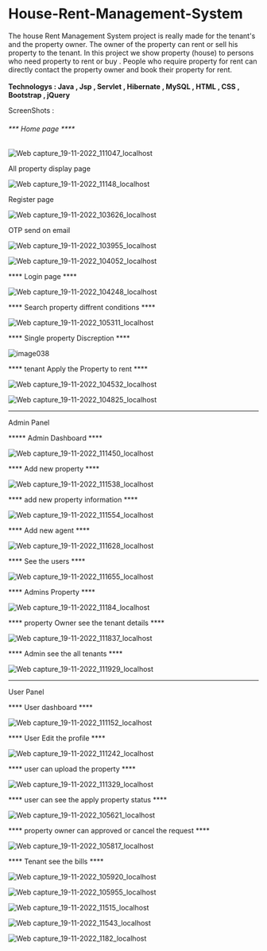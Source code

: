 # House-Rent-Management-System

The house Rent Management System project is really made for the tenant's and the property owner. The owner of the 
property can rent or sell his property to the tenant. In this project we show property (house) to persons who
need property to rent or buy . People who require property for rent can directly contact the property owner and
book their property for rent.</br></br>
<b>Technologys : Java , Jsp , Servlet , Hibernate , MySQL , HTML , CSS , Bootstrap , jQuery</b>

ScreenShots : 

<h6 style="color:'red'">*** Home page ****</h6>

![Web capture_19-11-2022_111047_localhost](https://user-images.githubusercontent.com/118426413/202839044-a410baf9-79cf-46c9-bd71-280797b1246d.jpeg)


All property display page 

![Web capture_19-11-2022_11148_localhost](https://user-images.githubusercontent.com/118426413/202839099-b167e342-62d4-4d4c-b5e9-baa7646a830e.jpeg)



Register page 

![Web capture_19-11-2022_103626_localhost](https://user-images.githubusercontent.com/118426413/202839150-a6eeaeeb-fe08-4f4e-89ce-f02528c8ee9f.jpeg)


OTP send on email

![Web capture_19-11-2022_103955_localhost](https://user-images.githubusercontent.com/118426413/202839192-ab7dc5a4-d857-44b9-9f80-031d579b0914.jpeg)


![Web capture_19-11-2022_104052_localhost](https://user-images.githubusercontent.com/118426413/202839197-71074a6b-8d48-4536-b1d2-7cea01016c8a.jpeg)



**** Login page ****


![Web capture_19-11-2022_104248_localhost](https://user-images.githubusercontent.com/118426413/202839264-f3b96afc-b37a-49a5-987c-ec009821f8c2.jpeg)



**** Search property diffrent conditions ****

![Web capture_19-11-2022_105311_localhost](https://user-images.githubusercontent.com/118426413/202841173-d3c77b37-38d0-485e-9e3a-a85a06db4c6d.jpeg)


**** Single property Discreption ****

![image038](https://user-images.githubusercontent.com/118426413/202839505-80e05b63-e00a-48e5-857d-fa04621ecdcc.gif)



**** tenant Apply the Property to rent ****


![Web capture_19-11-2022_104532_localhost](https://user-images.githubusercontent.com/118426413/202839587-2bf7b35e-ed7f-4589-a4a5-9ab708ae3c77.jpeg)


![Web capture_19-11-2022_104825_localhost](https://user-images.githubusercontent.com/118426413/202839597-0708f5cf-9a3c-4d0f-ad67-ac153dc95553.jpeg)



**********************************************************************

Admin Panel

***** Admin Dashboard ****


![Web capture_19-11-2022_111450_localhost](https://user-images.githubusercontent.com/118426413/202839665-bc307abd-52b8-4546-a24d-626ab2cd6fe0.jpeg)



**** Add new property ****

![Web capture_19-11-2022_111538_localhost](https://user-images.githubusercontent.com/118426413/202839679-1814e1c6-5130-42f7-bcc8-9e356d252c64.jpeg)



**** add new property information ****


![Web capture_19-11-2022_111554_localhost](https://user-images.githubusercontent.com/118426413/202839692-113d5018-4846-4604-933b-ae84d8bbf5c3.jpeg)



**** Add new agent ****


![Web capture_19-11-2022_111628_localhost](https://user-images.githubusercontent.com/118426413/202839740-ca431c81-6ead-4bca-b1dd-798789e876c6.jpeg)



**** See the users ****


![Web capture_19-11-2022_111655_localhost](https://user-images.githubusercontent.com/118426413/202839783-90a5774e-765d-4e79-afff-b7c0f4e8a16a.jpeg)



**** Admins Property ****


![Web capture_19-11-2022_11184_localhost](https://user-images.githubusercontent.com/118426413/202839806-ce7d878d-48c5-4bf7-b23d-f2c44638476b.jpeg)



**** property Owner see the tenant details ****


![Web capture_19-11-2022_111837_localhost](https://user-images.githubusercontent.com/118426413/202839825-91b04ba0-d0ad-4b12-a149-bbf3661fb3d8.jpeg)



**** Admin see the all tenants ****


![Web capture_19-11-2022_111929_localhost](https://user-images.githubusercontent.com/118426413/202839850-a17e72c1-9669-4df3-beef-0406b340670d.jpeg)



***************************************************************************

User Panel

**** User dashboard ****


![Web capture_19-11-2022_111152_localhost](https://user-images.githubusercontent.com/118426413/202839924-7a514999-0f09-45dd-bc00-46c25c732ddf.jpeg)



**** User Edit the profile ****


![Web capture_19-11-2022_111242_localhost](https://user-images.githubusercontent.com/118426413/202839939-9922e947-c810-480a-8055-0ef9a79613d8.jpeg)



**** user can upload the property ****


![Web capture_19-11-2022_111329_localhost](https://user-images.githubusercontent.com/118426413/202839984-949c5f35-867a-4a85-8a19-2a351641c8cf.jpeg)



**** user can see the apply property status ****


![Web capture_19-11-2022_105621_localhost](https://user-images.githubusercontent.com/118426413/202840017-c68c19ba-a708-42d1-a93f-bb86e1950fb5.jpeg)



**** property owner can approved or cancel the request ****


![Web capture_19-11-2022_105817_localhost](https://user-images.githubusercontent.com/118426413/202840073-5e24bdcb-fc91-40fe-a157-c4d8b4725fd0.jpeg)


**** Tenant see the bills ****


![Web capture_19-11-2022_105920_localhost](https://user-images.githubusercontent.com/118426413/202840116-52c2e686-9dcb-4a55-9c44-0d8fb3d600fc.jpeg)



![Web capture_19-11-2022_105955_localhost](https://user-images.githubusercontent.com/118426413/202840126-19d5767b-d1e2-4aa7-afc1-2c3b6d7825be.jpeg)


![Web capture_19-11-2022_11515_localhost](https://user-images.githubusercontent.com/118426413/202840156-44720cfc-41f2-44ca-a14a-7c285e1779e0.jpeg)



![Web capture_19-11-2022_11543_localhost](https://user-images.githubusercontent.com/118426413/202840160-8c3eae4f-b0b6-4800-a770-dcae8374b9fa.jpeg)



![Web capture_19-11-2022_1182_localhost](https://user-images.githubusercontent.com/118426413/202840214-68337417-0dd7-45c1-a7b0-d71e87de08ac.jpeg)


